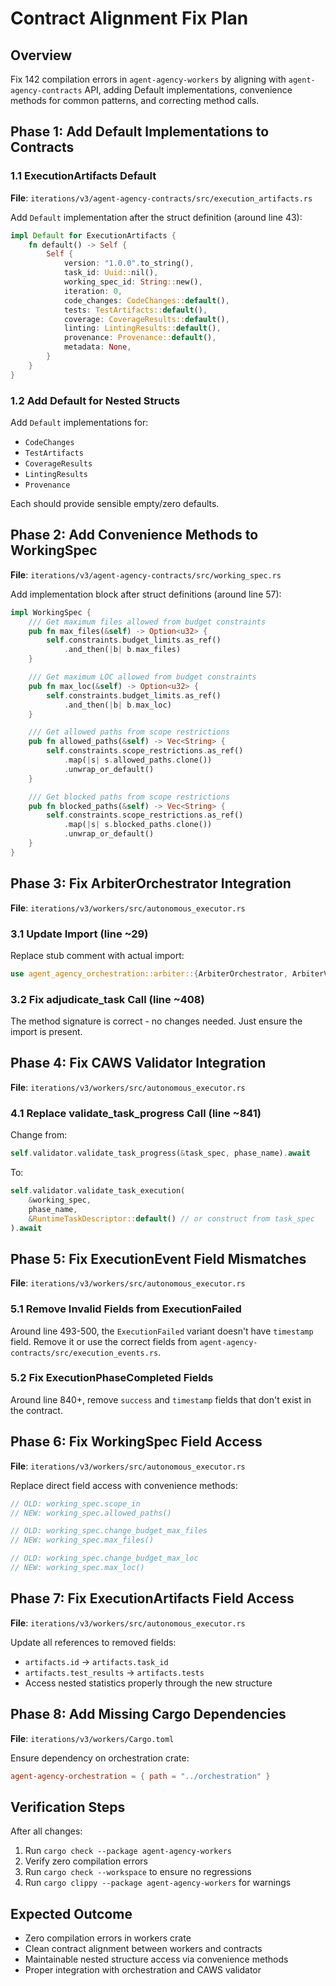 <!-- 02beb5f1-3a7b-4d70-a49d-288b09e81e68 338f326d-9da4-4d4f-a6b2-dbfa87267b41 -->
# Contract Alignment Fix Plan

## Overview

Fix 142 compilation errors in `agent-agency-workers` by aligning with `agent-agency-contracts` API, adding Default implementations, convenience methods for common patterns, and correcting method calls.

## Phase 1: Add Default Implementations to Contracts

### 1.1 ExecutionArtifacts Default

**File**: `iterations/v3/agent-agency-contracts/src/execution_artifacts.rs`

Add `Default` implementation after the struct definition (around line 43):

```rust
impl Default for ExecutionArtifacts {
    fn default() -> Self {
        Self {
            version: "1.0.0".to_string(),
            task_id: Uuid::nil(),
            working_spec_id: String::new(),
            iteration: 0,
            code_changes: CodeChanges::default(),
            tests: TestArtifacts::default(),
            coverage: CoverageResults::default(),
            linting: LintingResults::default(),
            provenance: Provenance::default(),
            metadata: None,
        }
    }
}
```

### 1.2 Add Default for Nested Structs

Add `Default` implementations for:

- `CodeChanges`
- `TestArtifacts` 
- `CoverageResults`
- `LintingResults`
- `Provenance`

Each should provide sensible empty/zero defaults.

## Phase 2: Add Convenience Methods to WorkingSpec

**File**: `iterations/v3/agent-agency-contracts/src/working_spec.rs`

Add implementation block after struct definitions (around line 57):

```rust
impl WorkingSpec {
    /// Get maximum files allowed from budget constraints
    pub fn max_files(&self) -> Option<u32> {
        self.constraints.budget_limits.as_ref()
            .and_then(|b| b.max_files)
    }

    /// Get maximum LOC allowed from budget constraints
    pub fn max_loc(&self) -> Option<u32> {
        self.constraints.budget_limits.as_ref()
            .and_then(|b| b.max_loc)
    }

    /// Get allowed paths from scope restrictions
    pub fn allowed_paths(&self) -> Vec<String> {
        self.constraints.scope_restrictions.as_ref()
            .map(|s| s.allowed_paths.clone())
            .unwrap_or_default()
    }

    /// Get blocked paths from scope restrictions
    pub fn blocked_paths(&self) -> Vec<String> {
        self.constraints.scope_restrictions.as_ref()
            .map(|s| s.blocked_paths.clone())
            .unwrap_or_default()
    }
}
```

## Phase 3: Fix ArbiterOrchestrator Integration

**File**: `iterations/v3/workers/src/autonomous_executor.rs`

### 3.1 Update Import (line ~29)

Replace stub comment with actual import:

```rust
use agent_agency_orchestration::arbiter::{ArbiterOrchestrator, ArbiterVerdict, VerdictStatus, WorkerOutput};
```

### 3.2 Fix adjudicate_task Call (line ~408)

The method signature is correct - no changes needed. Just ensure the import is present.

## Phase 4: Fix CAWS Validator Integration

**File**: `iterations/v3/workers/src/autonomous_executor.rs`

### 4.1 Replace validate_task_progress Call (line ~841)

Change from:

```rust
self.validator.validate_task_progress(&task_spec, phase_name).await
```

To:

```rust
self.validator.validate_task_execution(
    &working_spec,
    phase_name,
    &RuntimeTaskDescriptor::default() // or construct from task_spec
).await
```

## Phase 5: Fix ExecutionEvent Field Mismatches

**File**: `iterations/v3/workers/src/autonomous_executor.rs`

### 5.1 Remove Invalid Fields from ExecutionFailed

Around line 493-500, the `ExecutionFailed` variant doesn't have `timestamp` field. Remove it or use the correct fields from `agent-agency-contracts/src/execution_events.rs`.

### 5.2 Fix ExecutionPhaseCompleted Fields

Around line 840+, remove `success` and `timestamp` fields that don't exist in the contract.

## Phase 6: Fix WorkingSpec Field Access

**File**: `iterations/v3/workers/src/autonomous_executor.rs`

Replace direct field access with convenience methods:

```rust
// OLD: working_spec.scope_in
// NEW: working_spec.allowed_paths()

// OLD: working_spec.change_budget_max_files  
// NEW: working_spec.max_files()

// OLD: working_spec.change_budget_max_loc
// NEW: working_spec.max_loc()
```

## Phase 7: Fix ExecutionArtifacts Field Access

**File**: `iterations/v3/workers/src/autonomous_executor.rs`

Update all references to removed fields:

- `artifacts.id` → `artifacts.task_id`
- `artifacts.test_results` → `artifacts.tests`
- Access nested statistics properly through the new structure

## Phase 8: Add Missing Cargo Dependencies

**File**: `iterations/v3/workers/Cargo.toml`

Ensure dependency on orchestration crate:

```toml
agent-agency-orchestration = { path = "../orchestration" }
```

## Verification Steps

After all changes:

1. Run `cargo check --package agent-agency-workers`
2. Verify zero compilation errors
3. Run `cargo check --workspace` to ensure no regressions
4. Run `cargo clippy --package agent-agency-workers` for warnings

## Expected Outcome

- Zero compilation errors in workers crate
- Clean contract alignment between workers and contracts
- Maintainable nested structure access via convenience methods
- Proper integration with orchestration and CAWS validator